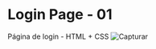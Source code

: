 # Login Page - 01
Página de login - HTML + CSS
![Capturar](https://user-images.githubusercontent.com/49824028/211135395-2155ffb9-625f-412d-aa7b-b9c9beb009df.PNG)
